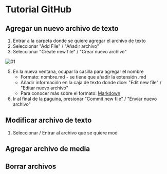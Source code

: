 # Tutorial GitHub

## Agregar un nuevo archivo de texto

1. Entrar a la carpeta donde se quiere agregar el archivo de texto
2. Seleccionar "Add File" / "Añadir archivo"
3. Seleccionar "Create new file" / "Crear nuevo archivo"

![01](/imgs/01)

5. En la nueva ventana, ocupar la casilla para agregar el nombre
      + Formato: nombre.md - se tiene que añadir la extensión .md
      + Añadir información en la caja de texto donde dice: "Edit new file" / "Editar nuevo archivo"
      + Para conocer más sobre el formato: [Markdown](https://www.markdownguide.org/basic-syntax/) 
6. Ir al final de la páguina, presionar "Commit new file" / "Enviar nuevo archivo"

## Modificar archivo de texto

1. Seleccionar / Entrar al archivo que se quiere mod

## Agregar archivo de media

## Borrar archivos


